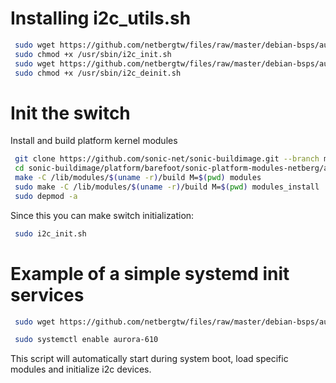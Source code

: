 # Installing i2c_utils.sh
```bash
 sudo wget https://github.com/netbergtw/files/raw/master/debian-bsps/aurora-610/i2c_init.sh -O /usr/sbin/i2c_init.sh
 sudo chmod +x /usr/sbin/i2c_init.sh
 sudo wget https://github.com/netbergtw/files/raw/master/debian-bsps/aurora-610/i2c_deinit.sh -O /usr/sbin/i2c_deinit.sh
 sudo chmod +x /usr/sbin/i2c_deinit.sh
```
# Init the switch
Install and build platform kernel modules
```bash
 git clone https://github.com/sonic-net/sonic-buildimage.git --branch master --single-branch
 cd sonic-buildimage/platform/barefoot/sonic-platform-modules-netberg/aurora-610/modules/
 make -C /lib/modules/$(uname -r)/build M=$(pwd) modules
 sudo make -C /lib/modules/$(uname -r)/build M=$(pwd) modules_install
 sudo depmod -a
```

Since this you can make switch initialization:
```bash
 sudo i2c_init.sh
```

# Example of a simple systemd init services
```bash
 sudo wget https://github.com/netbergtw/files/raw/master/debian-bsps/aurora-610/aurora-610.service -O /etc/systemd/system/aurora-610.service

 sudo systemctl enable aurora-610
```
This script will automatically start during system boot,
load specific modules and initialize i2c devices.
